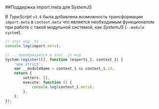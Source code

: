 ##Поддержка import.meta для SystemJS

В _TypeScript_ `v3.6` была добавлена возможность трансформации `import.meta` в `context.meta` что является необходимым функционалом при работе с такой модульной системой, как _SystemJS_ (`--module system`).

`````ts
// этот код .ts ...
console.log(import.meta);

// ...преобразуется в этот .js код
System.register([], function (exports_1, context_1) {
    'use strict';
    var __moduleName = context_1 && context_1.id;
    return {
        setters: [],
        execute: function () {
            console.log(context_1.meta);
        },
    };
});
```
